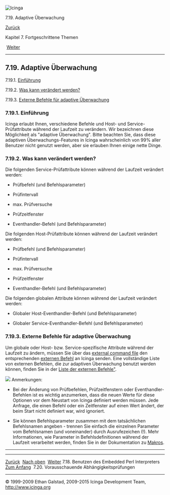 ![Icinga](../images/logofullsize.png "Icinga")

7.19. Adaptive Überwachung

[Zurück](embeddedperl.md) 

Kapitel 7. Fortgeschrittene Themen

 [Weiter](dependencychecks.md)

* * * * *

7.19. Adaptive Überwachung
--------------------------

7.19.1. [Einführung](adaptive.md#introduction)

7.19.2. [Was kann verändert werden?](adaptive.md#changed)

7.19.3. [Externe Befehle für adaptive
Überwachung](adaptive.md#extcommandsadaptive)

### 7.19.1. Einführung

Icinga erlaubt Ihnen, verschiedene Befehle und Host- und
Service-Prüfattribute während der Laufzeit zu verändern. Wir bezeichnen
diese Möglichkeit als "adaptive Überwachung". Bitte beachten Sie, dass
diese adaptiven Überwachungs-Features in Icinga wahrscheinlich von 99%
aller Benutzer nicht genutzt werden, aber sie erlauben Ihnen einige
nette Dinge.

### 7.19.2. Was kann verändert werden?

Die folgenden Service-Prüfattribute können während der Laufzeit
verändert werden:

-   Prüfbefehl (und Befehlsparameter)

-   Prüfintervall

-   max. Prüfversuche

-   Prüfzeitfenster

-   Eventhandler-Befehl (und Befehlsparameter)

Die folgenden Host-Prüfattribute können während der Laufzeit verändert
werden:

-   Prüfbefehl (und Befehlsparameter)

-   Prüfintervall

-   max. Prüfversuche

-   Prüfzeitfenster

-   Eventhandler-Befehl (und Befehlsparameter)

Die folgenden globalen Attribute können während der Laufzeit verändert
werden:

-   Globaler Host-Eventhandler-Befehl (und Befehlsparameter)

-   Globaler Service-Eventhandler-Befehl (und Befehlsparameter)

### 7.19.3. Externe Befehle für adaptive Überwachung

Um globale oder Host- bzw. Service-spezifische Attribute während der
Laufzeit zu ändern, müssen Sie über das [external command
file](configmain.md#configmain-command_file) den entsprechenden
[externen Befehl](extcommands.md "7.1. Externe Befehle") an Icinga
senden. Eine vollständige Liste von externen Befehlen, die zur adaptiven
Überwachung benutzt werden können, finden Sie in der [Liste der externen
Befehle"](extcommands2.md "7.2. Liste der externen Befehle").

![](../images/note.gif) Anmerkungen:

-   Bei der Änderung von Prüfbefehlen, Prüfzeitfenstern oder
    Eventhandler-Befehlen ist es wichtig anzumerken, dass die neuen
    Werte für diese Optionen vor dem Neustart von Icinga definiert
    werden müssen. Jede Anfrage, die einen Befehl oder ein Zeitfenster
    auf einen Wert ändert, der beim Start nicht definiert war, wird
    ignoriert.

-   Sie können Befehlsparameter zusammen mit dem tatsächlichen
    Befehlsnamen angeben - trennen Sie einfach die einzelnen Parameter
    vom Befehlsnamen (und voneinander) durch Ausrufezeichen (!). Mehr
    Informationen, wie Parameter in Befehlsdefinitionen während der
    Laufzeit verarbeitet werden, finden Sie in der Dokumentation zu
    [Makros](macros.md "5.2. Makros verstehen und wie sie arbeiten").

* * * * *

  ------------------------------------------------ -------------------------- -----------------------------------------------
  [Zurück](embeddedperl.md)                      [Nach oben](ch07.md)      [Weiter](dependencychecks.md)
  7.18. Benutzen des Embedded Perl Interpreters    [Zum Anfang](index.md)    7.20. Vorausschauende Abhängigkeitsprüfungen
  ------------------------------------------------ -------------------------- -----------------------------------------------

© 1999-2009 Ethan Galstad, 2009-2015 Icinga Development Team,
http://www.icinga.org

